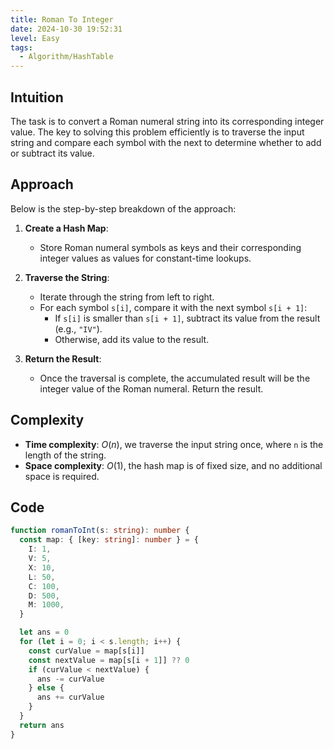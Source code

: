 ```yaml
---
title: Roman To Integer
date: 2024-10-30 19:52:31
level: Easy
tags:  
  - Algorithm/HashTable
---
```


## Intuition

The task is to convert a Roman numeral string into its corresponding integer value. The key to solving this problem efficiently is to traverse the input string and compare each symbol with the next to determine whether to add or subtract its value.

## Approach

Below is the step-by-step breakdown of the approach:

1. **Create a Hash Map**:
	- Store Roman numeral symbols as keys and their corresponding integer values as values for constant-time lookups.
	
2. **Traverse the String**:
	- Iterate through the string from left to right.
	- For each symbol `s[i]`, compare it with the next symbol `s[i + 1]`:
		- If `s[i]` is smaller than `s[i + 1]`, subtract its value from the result (e.g., `"IV"`).
		- Otherwise, add its value to the result.
		
3. **Return the Result**:
	- Once the traversal is complete, the accumulated result will be the integer value of the Roman numeral. Return the result.

## Complexity

- **Time complexity**: $O(n)$, we traverse the input string once, where `n` is the length of the string.
- **Space complexity**: $O(1)$, the hash map is of fixed size, and no additional space is required.

## Code

```typescript
function romanToInt(s: string): number {
  const map: { [key: string]: number } = {
    I: 1,
    V: 5,
    X: 10,
    L: 50,
    C: 100,
    D: 500,
    M: 1000,
  }

  let ans = 0
  for (let i = 0; i < s.length; i++) {
    const curValue = map[s[i]]
    const nextValue = map[s[i + 1]] ?? 0 
    if (curValue < nextValue) {
      ans -= curValue
    } else {
      ans += curValue
    }
  }
  return ans
}
```
